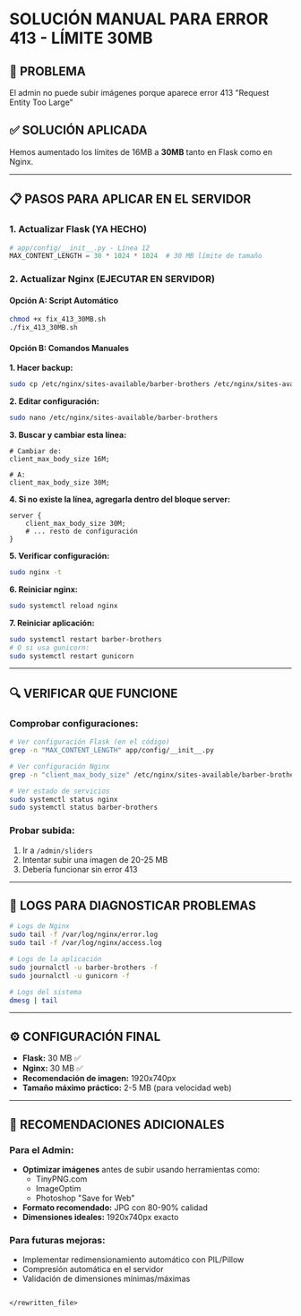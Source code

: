 # SOLUCIÓN MANUAL PARA ERROR 413 - LÍMITE 30MB

## 🚨 PROBLEMA
El admin no puede subir imágenes porque aparece error 413 "Request Entity Too Large"

## ✅ SOLUCIÓN APLICADA
Hemos aumentado los límites de 16MB a **30MB** tanto en Flask como en Nginx.

---

## 📋 PASOS PARA APLICAR EN EL SERVIDOR

### 1. Actualizar Flask (YA HECHO)
```python
# app/config/__init__.py - Línea 12
MAX_CONTENT_LENGTH = 30 * 1024 * 1024  # 30 MB límite de tamaño
```

### 2. Actualizar Nginx (EJECUTAR EN SERVIDOR)

#### Opción A: Script Automático
```bash
chmod +x fix_413_30MB.sh
./fix_413_30MB.sh
```

#### Opción B: Comandos Manuales

**1. Hacer backup:**
```bash
sudo cp /etc/nginx/sites-available/barber-brothers /etc/nginx/sites-available/barber-brothers.backup.$(date +%Y%m%d_%H%M%S)
```

**2. Editar configuración:**
```bash
sudo nano /etc/nginx/sites-available/barber-brothers
```

**3. Buscar y cambiar esta línea:**
```nginx
# Cambiar de:
client_max_body_size 16M;

# A:
client_max_body_size 30M;
```

**4. Si no existe la línea, agregarla dentro del bloque server:**
```nginx
server {
    client_max_body_size 30M;
    # ... resto de configuración
}
```

**5. Verificar configuración:**
```bash
sudo nginx -t
```

**6. Reiniciar nginx:**
```bash
sudo systemctl reload nginx
```

**7. Reiniciar aplicación:**
```bash
sudo systemctl restart barber-brothers
# O si usa gunicorn:
sudo systemctl restart gunicorn
```

---

## 🔍 VERIFICAR QUE FUNCIONE

### Comprobar configuraciones:
```bash
# Ver configuración Flask (en el código)
grep -n "MAX_CONTENT_LENGTH" app/config/__init__.py

# Ver configuración Nginx
grep -n "client_max_body_size" /etc/nginx/sites-available/barber-brothers

# Ver estado de servicios
sudo systemctl status nginx
sudo systemctl status barber-brothers
```

### Probar subida:
1. Ir a `/admin/sliders`
2. Intentar subir una imagen de 20-25 MB
3. Debería funcionar sin error 413

---

## 📝 LOGS PARA DIAGNOSTICAR PROBLEMAS

```bash
# Logs de Nginx
sudo tail -f /var/log/nginx/error.log
sudo tail -f /var/log/nginx/access.log

# Logs de la aplicación
sudo journalctl -u barber-brothers -f
sudo journalctl -u gunicorn -f

# Logs del sistema
dmesg | tail
```

---

## ⚙️ CONFIGURACIÓN FINAL

- **Flask:** 30 MB ✅
- **Nginx:** 30 MB ✅
- **Recomendación de imagen:** 1920x740px
- **Tamaño máximo práctico:** 2-5 MB (para velocidad web)

---

## 🎯 RECOMENDACIONES ADICIONALES

### Para el Admin:
- **Optimizar imágenes** antes de subir usando herramientas como:
  - TinyPNG.com
  - ImageOptim
  - Photoshop "Save for Web"
- **Formato recomendado:** JPG con 80-90% calidad
- **Dimensiones ideales:** 1920x740px exacto

### Para futuras mejoras:
- Implementar redimensionamiento automático con PIL/Pillow
- Compresión automática en el servidor
- Validación de dimensiones mínimas/máximas
```

</rewritten_file>